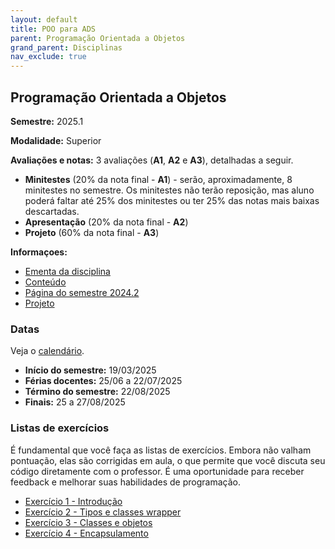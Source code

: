 ```yaml
---
layout: default
title: POO para ADS
parent: Programação Orientada a Objetos
grand_parent: Disciplinas
nav_exclude: true
---
```


## Programação Orientada a Objetos

**Semestre:** 2025.1

**Modalidade:** Superior

**Avaliações e notas:** 3 avaliações (**A1**, **A2** e **A3**), detalhadas a seguir.

- **Minitestes** (20% da nota final - **A1**) - serão, aproximadamente, 8 minitestes no semestre. Os minitestes não terão reposição, mas aluno poderá faltar até 25% dos minitestes ou ter 25% das notas mais baixas descartadas.
- **Apresentação** (20% da nota final - **A2**)
- **Projeto** (60% da nota final - **A3**)

**Informaçoes:**

- [Ementa da disciplina](https://estudante.ifpb.edu.br/media/cursos/346/disciplina/POO.pdf)
- [Conteúdo](/content/poo/superior/conteudo.html)
- [Página do semestre 2024.2](/content/poo-ads-20242.html)
- [Projeto](/content/poo/superior/projeto.html)

### Datas

Veja o [calendário](/content/poo/superior/calendario-20251.html).

- **Início do semestre:** 19/03/2025
- **Férias docentes:** 25/06 a 22/07/2025
- **Término do semestre:** 22/08/2025
- **Finais:** 25 a 27/08/2025

### Listas de exercícios

É fundamental que você faça as listas de exercícios. Embora não valham pontuação, elas são corrigidas em aula, o que permite que você discuta seu código diretamente com o professor. É uma oportunidade para receber feedback e melhorar suas habilidades de programação.

- [Exercício 1 - Introdução](/content/poo/superior/0-complementares.html)
- [Exercício 2 - Tipos e classes wrapper](/content/poo/superior/ex-tipos.html)
- [Exercício 3 - Classes e objetos](/content/poo/superior/ex-classes-e-objetos.html)
- [Exercício 4 - Encapsulamento](/content/poo/superior/2-encapsulamento-20242.html)
